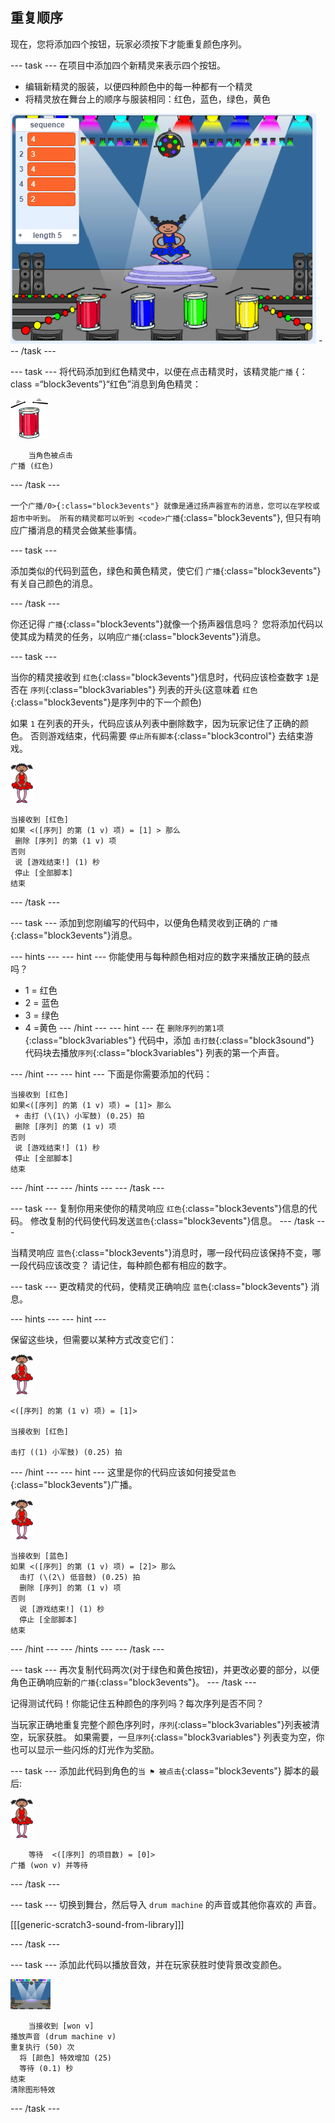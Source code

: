 ## 重复顺序

现在，您将添加四个按钮，玩家必须按下才能重复颜色序列。

\--- task \--- 在项目中添加四个新精灵来表示四个按钮。

+ 编辑新精灵的服装，以便四种颜色中的每一种都有一个精灵
+ 将精灵放在舞台上的顺序与服装相同：红色，蓝色，绿色，黄色

![截图](images/colour-drums.png) \--- /task \---

\--- task \--- 将代码添加到红色精灵中，以便在点击精灵时，该精灵能`广播` {：class =“block3events”}“红色”消息到角色精灵：

![红鼓](images/red_drum.png)

```blocks3
    当角色被点击
广播 (红色)
```

\--- /task \---

一个`广播/0>{:class="block3events"} 就像是通过扬声器宣布的消息，您可以在学校或超市中听到。 所有的精灵都可以听到 <code>广播`{:class="block3events"}, 但只有响应广播消息的精灵会做某些事情。

\--- task \---

添加类似的代码到蓝色，绿色和黄色精灵，使它们 `广播`{:class="block3events"}有关自己颜色的消息。

\--- /task \---

你还记得 `广播`{:class="block3events"}就像一个扬声器信息吗？ 您将添加代码以使其成为精灵的任务，以响应`广播`{:class="block3events"}消息。

\--- task \---

当你的精灵接收到 `红色`{:class="block3events"}信息时，代码应该检查数字 `1`是否在 `序列`{:class="block3variables"} 列表的开头(这意味着 `红色`{:class="block3events"}是序列中的下一个颜色)

如果 `1` 在列表的开头，代码应该从列表中删除数字，因为玩家记住了正确的颜色。 否则游戏结束，代码需要 `停止所有脚本`{:class="block3control"} 去结束游戏。

![芭蕾舞演员](images/ballerina.png)

```blocks3
当接收到 [红色]
如果 <([序列] 的第 (1 v) 项) = [1] > 那么 
 删除 [序列] 的第 (1 v) 项
否则 
 说 [游戏结束!] (1) 秒
 停止 [全部脚本]
结束
```

\--- /task \---

\--- task \--- 添加到您刚编写的代码中，以便角色精灵收到正确的 `广播`{:class="block3events"}消息。

\--- hints \--- \--- hint \--- 你能使用与每种颜色相对应的数字来播放正确的鼓点吗？

+ 1 = 红色
+ 2 = 蓝色
+ 3 = 绿色
+ 4 =黄色 \--- /hint \--- \--- hint \--- 在 `删除序列的第1项`{:class="block3variables"} 代码中，添加 `击打鼓`{:class="block3sound"} 代码块去播放`序列`{:class="block3variables"} 列表的第一个声音。

\--- /hint \--- \--- hint \--- 下面是你需要添加的代码：

```blocks3
当接收到 [红色]
如果<([序列] 的第 (1 v) 项) = [1]> 那么 
 + 击打 (\(1\) 小军鼓) (0.25) 拍
 删除 [序列] 的第 (1 v) 项
否则 
 说 [游戏结束!] (1) 秒
 停止 [全部脚本]
结束

```

\--- /hint \--- \--- /hints \--- \--- /task \---

\--- task \--- 复制你用来使你的精灵响应 `红色`{:class="block3events"}信息的代码。 修改复制的代码使代码发送`蓝色`{:class="block3events"}信息。 \--- /task \---

当精灵响应 `蓝色`{:class="block3events"}消息时，哪一段代码应该保持不变，哪一段代码应该改变？ 请记住，每种颜色都有相应的数字。

\--- task \--- 更改精灵的代码，使精灵正确响应 `蓝色`{:class="block3events"} 消息。

\--- hints \--- \--- hint \---

保留这些块，但需要以某种方式改变它们：

![芭蕾舞演员](images/ballerina.png)

```blocks3
<([序列] 的第 (1 v) 项) = [1]>

当接收到 [红色]

击打 ((1) 小军鼓) (0.25) 拍
```

\--- /hint \--- \--- hint \--- 这里是你的代码应该如何接受`蓝色`{:class="block3events"}广播。

![芭蕾舞演员](images/ballerina.png)

```blocks3
当接收到 [蓝色]
如果 <([序列] 的第 (1 v) 项) = [2]> 那么 
  击打 (\(2\) 低音鼓) (0.25) 拍
  删除 [序列] 的第 (1 v) 项
否则 
  说 [游戏结束!] (1) 秒
  停止 [全部脚本]
结束
```

\--- /hint \--- \--- /hints \--- \--- /task \---

\--- task \--- 再次复制代码两次(对于绿色和黄色按钮)，并更改必要的部分，以便角色正确响应新的`广播`{:class="block3events"}。 \--- /task \---

记得测试代码！你能记住五种颜色的序列吗？每次序列是否不同？

当玩家正确地重复完整个颜色序列时，`序列`{:class="block3variables"}列表被清空，玩家获胜。 如果需要，一旦`序列`{:class="block3variables"} 列表变为空，你也可以显示一些闪烁的灯光作为奖励。

\--- task \--- 添加此代码到角色的`当 ⚑ 被点击`{:class="block3events"} 脚本的最后:

![芭蕾舞演员](images/ballerina.png)

```blocks3
    等待  <([序列] 的项目数) = [0]>
广播 (won v) 并等待
```

\--- /task \---

\--- task \--- 切换到舞台，然后导入 `drum machine` 的声音或其他你喜欢的 声音。

[[[generic-scratch3-sound-from-library]]]

\--- /task \---

\--- task \--- 添加此代码以播放音效，并在玩家获胜时使背景改变颜色。

![芭蕾舞演员](images/stage.png)

```blocks3
    当接收到 [won v]
播放声音 (drum machine v)
重复执行 (50) 次 
  将 [颜色] 特效增加 (25)
  等待 (0.1) 秒
结束
清除图形特效
```

\--- /task \---